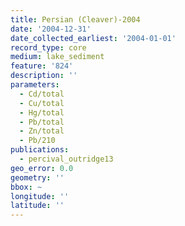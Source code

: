 ```yaml
---
title: Persian (Cleaver)-2004
date: '2004-12-31'
date_collected_earliest: '2004-01-01'
record_type: core
medium: lake_sediment
feature: '824'
description: ''
parameters:
  - Cd/total
  - Cu/total
  - Hg/total
  - Pb/total
  - Zn/total
  - Pb/210
publications:
  - percival_outridge13
geo_error: 0.0
geometry: ''
bbox: ~
longitude: ''
latitude: ''
---
```

